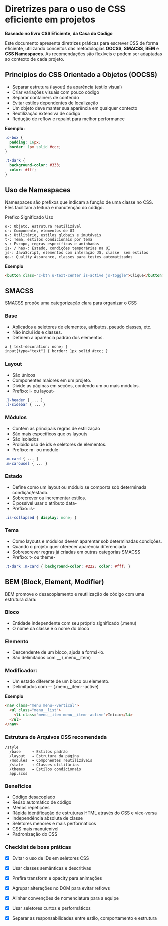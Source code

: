 # Diretrizes para o uso de CSS eficiente em projetos
**Baseado no livro CSS Eficiente, da Casa do Código**

Este documento apresenta diretrizes práticas para escrever CSS de forma eficiente, utilizando conceitos das metodologias **OOCSS**, **SMACSS**, **BEM** e **CSS Namespaces**. As recomendações são flexíveis e podem ser adaptadas ao contexto de cada projeto.

## Princípios do CSS Orientado a Objetos (OOCSS)

- Separar estrutura (layout) da aparência (estilo visual)
- Criar variações visuais com pouco código
- Separar containers de conteúdo
- Evitar estilos dependentes de localização
- Um objeto deve manter sua aparência em qualquer contexto
- Reutilização extensiva de código
- Redução de reflow e repaint para melhor performance

**Exemplo:**
```css
.o-box {
  padding: 16px;
  border: 1px solid #ccc;
}

.t-dark {
  background-color: #333;
  color: #fff;
}
```

## Uso de Namespaces
Namespaces são prefixos que indicam a função de uma classe no CSS. Eles facilitam a leitura e manutenção do código.

Prefixo	Significado	Uso
```plaintext
o-:	Objeto, estrutura reutilizável
c-:	Componente, elementos de UI
u-:	Utilitário, estilos globais e imutáveis
t-:	Tema, estilos condicionais por tema
s-:	Escopo, regras específicas e aninhadas
is- / has-:	Estado, condições temporárias na UI
js-: JavaScript, elementos com interação JS, classe  sem estilos
qa-: Quality Assurance, classes para testes automatizados
```
**Exemplo**
```html
<button class="c-btn u-text-center is-active js-toggle">Clique</button>
```
##  SMACSS
SMACSS propõe uma categorização clara para organizar o CSS

### Base
- Aplicados a seletores de elementos, atributos, pseudo classes, etc.
- Não inclui ids e classes.
- Definem a aparência padrão dos elementos.

```html
a { text-decoration: none; }
input[type="text"] { border: 1px solid #ccc; }
```
### Layout
- São únicos
- Componentes maiores em um projeto.
- Divide as páginas em seções, contendo um ou mais módulos.
- Prefixo: l- ou layout-
```css
.l-header { ... }
.l-sidebar { ... }
```
### Módulos
- Contém as principais regras de estilização
- São mais específicos que  os layouts
- São isolados
- Proibido uso de ids e seletores de elementos.
- Prefixo: m- ou module-
```css
.m-card { ... }
.m-carousel { ... }
```
### Estado
- Define como um layout ou módulo se comporta sob determinada condição/estado.
- Sobrecrever ou incrementar estilos.
- É possível usar o atributo data-
- Prefixo: is-
```css
.is-collapsed { display: none; }
```
### Tema
- Como layouts e módulos devem aparentar sob determinadas condições.
- Quando o projeto quer oferecer aparência diferenciada
- Sobrescrever regras já criadas em outras categorias SMACSS
- Prefixo: t- ou theme-
```css
.t-dark .m-card { background-color: #222; color: #fff; }
```
## BEM (Block, Element, Modifier)
BEM promove o desacoplamento e reutilização de código com uma estrutura clara:
### Bloco 
- Entidade independente com seu próprio significado (.menu)
- O nome da classe é o nome do bloco

### Elemento 
- Descendente de um bloco, ajuda a formá-lo.
- São delimitados com __ (.menu__item)

### Modificador:
- Um estado diferente de um bloco ou elemento.
- Delimitados com -- (.menu__item--active)


**Exemplo**
```html
<nav class="menu menu--vertical">
  <ul class="menu__list">
    <li class="menu__item menu__item--active">Início</li>
  </ul>
</nav>
```
### Estrutura de Arquivos CSS recomendada
```plaintext
/style
  /base     → Estilos padrão
  /layout   → Estrutura da página
  /modules  → Componentes reutilizáveis
  /state    → Classes utilitárias
  /themes   → Estilos condicionais
  app.scss    
```

### Benefícios
- Código desacoplado
- Reúso automático de código
- Menos repetições
- Rápida identificação de estruturas HTML através do CSS e vice-versa
- Independência absoluta de classe
- Seletores menores e mais performáticos
- CSS mais manutenível
- Padronização do CSS

### Checklist de boas práticas
- [x] Evitar o uso de IDs em seletores CSS  
- [x] Usar classes semânticas e descritivas  
- [x] Prefira transform e opacity para animações  
- [x] Agrupar alterações no DOM para evitar reflows  
- [x] Alinhar convenções de nomenclatura para a equipe  
- [x] Usar seletores curtos e performáticos  
- [x] Separar as responsabilidades entre estilo, comportamento e estrutura  

